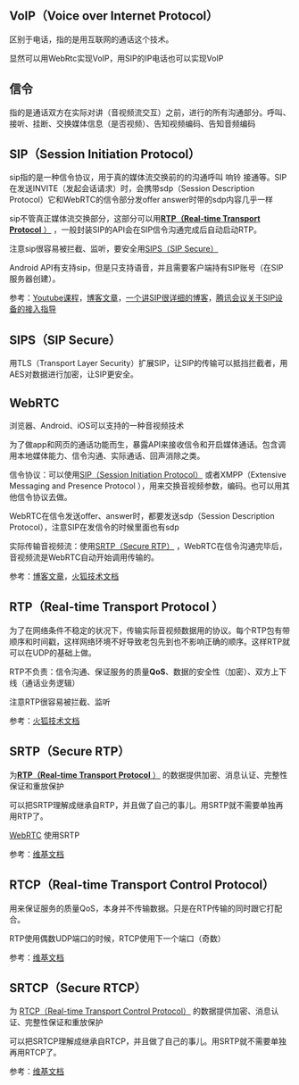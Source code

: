 ## VoIP（Voice over Internet Protocol）

区别于电话，指的是用互联网的通话这个技术。

显然可以用WebRtc实现VoIP，用SIP的IP电话也可以实现VoIP

## 信令

指的是通话双方在实际对讲（音视频流交互）之前，进行的所有沟通部分。呼叫、接听、挂断、交换媒体信息（是否视频）、告知视频编码、告知音频编码

## SIP（Session Initiation Protocol）

sip指的是一种信令协议，用于真的媒体流交换前的的沟通呼叫 响铃 接通等。SIP在发送INVITE（发起会话请求）时，会携带sdp（Session Description Protocol）它和WebRTC的信令部分发offer answer时带的sdp内容几乎一样

sip不管真正媒体流交换部分，这部分可以用[**RTP（Real-time Transport Protocol** ）](#RTP（Real-time-Transport-Protocol）) ，一般封装SIP的API会在SIP信令沟通完成后自动启动RTP。

注意sip很容易被拦截、监听，要安全用[SIPS（SIP Secure）](SIPS（SIP-Secure）) 

Android API有支持sip，但是只支持语音，并且需要客户端持有SIP账号（在SIP服务器创建）。

参考：[Youtube课程](https://youtu.be/sP16vMAAXQw?si=GWnBdh4VSqTzvJr2)，[博客文章](https://getvoip.com/blog/webrtc-vs-sip/)，[一个讲SIP很详细的博客](https://www.cnblogs.com/zqhIndex/p/17211670.html)，[腾讯会议关于SIP设备的接入指导](https://meeting.tencent.com/support/categories/index.html?catalogueId=1435)

## SIPS（SIP Secure）

用TLS（Transport Layer Security）扩展SIP，让SIP的传输可以抵挡拦截者，用AES对数据进行加密，让SIP更安全。

## WebRTC

浏览器、Android、iOS可以支持的一种音视频技术

为了做app和网页的通话功能而生，暴露API来接收信令和开启媒体通话。包含调用本地媒体能力、信令沟通、实际通话、回声消除之类。

信令协议：可以使用[SIP（Session Initiation Protocol）](SIP（Session-Initiation-Protocol）) 或者XMPP（Extensive Messaging and Presence Protocol ），用来交换音视频参数，编码。也可以用其他信令协议去做。

WebRTC在信令发送offer、answer时，都要发送sdp（Session Description Protocol），注意SIP在发信令的时候里面也有sdp

实际传输音视频流：使用[SRTP（Secure RTP）](SRTP（Secure-RTP）) ，WebRTC在信令沟通完毕后，音视频流是WebRTC自动开始调用传输的。

参考：[博客文章](https://getvoip.com/blog/webrtc-vs-sip/)，[火狐技术文档](https://developer.mozilla.org/en-US/docs/Web/API/WebRTC_API/Intro_to_RTP)

## **RTP（Real-time Transport Protocol** ）

为了在网络条件不稳定的状况下，传输实际音视频数据用的协议。每个RTP包有带顺序和时间戳，这样网络环境不好导致老包先到也不影响正确的顺序。这样RTP就可以在UDP的基础上做。

RTP不负责：信令沟通、保证服务的质量**QoS**、数据的安全性（加密）、双方上下线（通话业务逻辑）

注意RTP很容易被拦截、监听

参考：[火狐技术文档](https://developer.mozilla.org/en-US/docs/Web/API/WebRTC_API/Intro_to_RTP)

## SRTP（Secure RTP）

为[**RTP（Real-time Transport Protocol** ）](RTP（Real-time-Transport-Protocol）) 的数据提供加密、消息认证、完整性保证和重放保护

可以把SRTP理解成继承自RTP，并且做了自己的事儿。用SRTP就不需要单独再用RTP了。

[WebRTC](WebRTC) 使用SRTP

参考：[维基文档](https://zh.wikipedia.org/wiki/%E5%AE%89%E5%85%A8%E5%AE%9E%E6%97%B6%E4%BC%A0%E8%BE%93%E5%8D%8F%E8%AE%AE)

## RTCP（Real-time Transport Control Protocol）

用来保证服务的质量QoS，本身并不传输数据。只是在RTP传输的同时跟它打配合。

RTP使用偶数UDP端口的时候，RTCP使用下一个端口（奇数）

参考：[维基文档](https://zh.wikipedia.org/wiki/%E5%AE%9E%E6%97%B6%E4%BC%A0%E8%BE%93%E6%8E%A7%E5%88%B6%E5%8D%8F%E8%AE%AE)

## SRTCP（Secure RTCP）

为 [RTCP（Real-time Transport Control Protocol）](RTCP（Real-time-Transport-Control-Protocol）)  的数据提供加密、消息认证、完整性保证和重放保护

可以把SRTCP理解成继承自RTCP，并且做了自己的事儿。用SRTP就不需要单独再用RTCP了。

参考：[维基文档](https://zh.wikipedia.org/wiki/%E5%AE%89%E5%85%A8%E5%AE%9E%E6%97%B6%E4%BC%A0%E8%BE%93%E5%8D%8F%E8%AE%AE)
